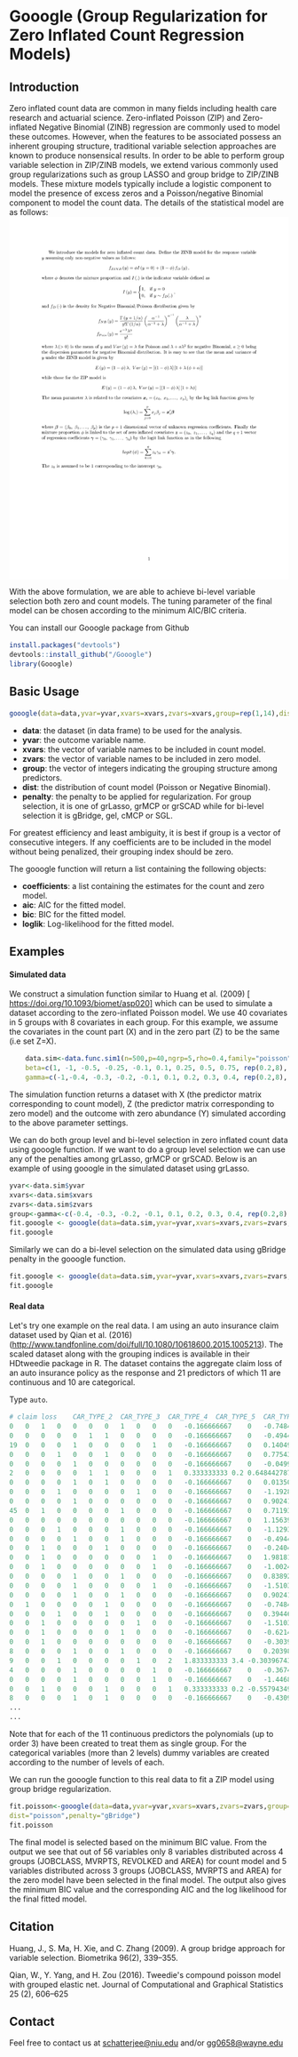 # Gooogle (Group Regularization for Zero Inflated Count Regression Models)

## Introduction
Zero inflated count data are common in many fields including health care research and actuarial science. Zero-inflated Poisson (ZIP) and Zero-inflated Negative Binomial (ZINB) regression are commonly used to model these outcomes. However, when the features to be associated possess an inherent grouping structure, traditional variable selection approaches are known to produce nonsensical results. In order to be able to perform group variable selection in ZIP/ZINB models, we extend various commonly used group regularizations such as group LASSO and group bridge to ZIP/ZINB models. These mixture models typically include a logistic component to model the presence of excess zeros and a Poisson/negative Binomial component to model the count data. The details of the statistical model are as follows:
<img src="misc/model.png" width="600" align="center">

With the above formulation, we are able to achieve bi-level variable selection both zero and count models. The tuning parameter of the final model can be chosen according to the minimum AIC/BIC criteria.  

You can install our Gooogle package from Github
```r
install.packages("devtools")
devtools::install_github("/Gooogle")
library(Gooogle)
```

## Basic Usage

```r
gooogle(data=data,yvar=yvar,xvars=xvars,zvars=xvars,group=rep(1,14),dist="poisson",penalty="gBridge")
```

- **data**: the dataset (in data frame) to be used for the analysis. 
- **yvar**:  the outcome variable name. 
- **xvars**: the vector of variable names to be included in count model.
- **zvars**: the vector of variable names to be included in zero model.
- **group**: the vector of integers indicating the grouping structure among predictors. 
- **dist**: the distribution of count model (Poisson or Negative Binomial).   
- **penalty**: the penalty to be applied for regularization. For group selection, it is one of grLasso, grMCP or grSCAD while for bi-level selection it is gBridge, gel, cMCP or SGL.  

For greatest efficiency and least ambiguity, it is best if group is a vector of consecutive integers. If any coefficients are to be included in the model without being penalized, their grouping index should be zero. 

The gooogle function will return a list containing the following objects:
- **coefficients**: a list containing the estimates for the count and zero model.  
- **aic**: AIC for the fitted model.  
- **bic**: BIC for the fitted model.  
- **loglik**: Log-likelihood for the fitted model.

## Examples

#### Simulated data  
We construct a simulation function similar to Huang et al. (2009) [ https://doi.org/10.1093/biomet/asp020] which can be used to simulate a dataset according to the zero-inflated Poisson model. We use 40 covariates in 5 groups with 8 covariates in each group. For this example, we assume the covariates in the count part (X) and in the zero part (Z) to be the same (i.e set Z=X).

```r
    data.sim<-data.func.sim1(n=500,p=40,ngrp=5,rho=0.4,family="poisson",
    beta=c(1, -1, -0.5, -0.25, -0.1, 0.1, 0.25, 0.5, 0.75, rep(0.2,8), rep(0,24)),
    gamma=c(-1,-0.4, -0.3, -0.2, -0.1, 0.1, 0.2, 0.3, 0.4, rep(0.2,8), rep(0,24)))
```

The simulation function returns a dataset with X (the predictor matrix corresponding to count model), Z (the predictor matrix corresponding to zero model) and the outcome with zero abundance (Y) simulated according to the above parameter settings. 

We can do both group level and bi-level selection in zero inflated count data using gooogle function. If we want to do a group level selection we can use any of the penalties among grLasso, grMCP or grSCAD. Below is an example of using gooogle in the simulated dataset using grLasso.

```r
yvar<-data.sim$yvar
xvars<-data.sim$xvars
zvars<-data.sim$zvars
group<-gamma<-c(-0.4, -0.3, -0.2, -0.1, 0.1, 0.2, 0.3, 0.4, rep(0.2,8), rep(0,24))
fit.gooogle <- gooogle(data=data.sim,yvar=yvar,xvars=xvars,zvars=zvars,group=group,dist="poisson",penalty="grLasso")
fit.gooogle
```
Similarly we can do a bi-level selection on the simulated data using gBridge penalty in the gooogle function.

```r
fit.gooogle <- gooogle(data=data.sim,yvar=yvar,xvars=xvars,zvars=zvars,group=group,dist="poisson",penalty="gBridge")
fit.gooogle
```

#### Real data  
Let's try one example on the real data. I am using an auto insurance claim dataset used by Qian et al. (2016) (http://www.tandfonline.com/doi/full/10.1080/10618600.2015.1005213). The scaled dataset along with the grouping indices is available in their HDtweedie package in R. The dataset contains the aggregate claim loss of an auto insurance policy as the response and 21 predictors of which 11 are continuous and 10 are categorical. 

Type ```auto```.
```r
# claim loss	CAR_TYPE_2	CAR_TYPE_3	CAR_TYPE_4	CAR_TYPE_5	CAR_TYPE_6	MAX_EDUC_2	MAX_EDUC_3	MAX_EDUC_4	MAX_EDUC_5	KIDSDRIV	KIDSDRIV2	KIDSDRIV3	TRAVTIME
0	0	1	0	0	0	0	1	0	0	0	-0.166666667	0	-0.748425538
0	0	0	0	0	1	1	0	0	0	0	-0.166666667	0	-0.494449479
19	0	0	0	1	0	0	0	0	1	0	-0.166666667	0	0.140490669
0	0	0	1	0	0	1	0	0	0	0	-0.166666667	0	0.775430816
0	0	0	0	1	0	0	0	0	0	0	-0.166666667	0	-0.049991376
2	0	0	0	0	1	1	0	0	0	1	0.333333333	0.2	0.648442787
0	0	0	0	1	0	1	0	0	0	0	-0.166666667	0	0.013502639
0	0	0	1	0	0	0	0	1	0	0	-0.166666667	0	-1.192883642
0	0	0	0	1	0	0	0	0	0	0	-0.166666667	0	0.902418846
45	0	1	0	0	0	0	1	0	0	0	-0.166666667	0	0.711936802
0	0	0	0	0	0	0	0	0	0	0	-0.166666667	0	1.156394905
0	0	0	1	0	0	0	1	0	0	0	-0.166666667	0	-1.129389627
0	0	0	0	1	0	0	1	0	0	0	-0.166666667	0	-0.494449479
0	0	1	0	0	0	1	0	0	0	0	-0.166666667	0	-0.24047342
0	0	1	0	0	0	0	0	0	1	0	-0.166666667	0	1.981817097
0	0	1	0	0	0	0	0	0	1	0	-0.166666667	0	-1.002401597
0	0	0	0	1	0	0	1	0	0	0	-0.166666667	0	0.838924831
0	0	0	0	1	0	0	0	0	1	0	-0.166666667	0	-1.510353716
0	0	0	0	1	0	0	1	0	0	0	-0.166666667	0	0.902418846
0	1	0	0	0	0	1	0	0	0	0	-0.166666667	0	-0.748425538
0	0	0	1	0	0	1	0	0	0	0	-0.166666667	0	0.394466728
0	0	1	0	0	0	0	0	1	0	0	-0.166666667	0	-1.510353716
0	0	1	0	0	0	0	1	0	0	0	-0.166666667	0	-0.621437509
0	0	1	0	0	0	0	0	0	0	0	-0.166666667	0	-0.303967435
8	0	0	0	1	0	0	1	0	0	0	-0.166666667	0	0.203984683
9	0	0	1	0	0	0	0	1	0	2	1.833333333	3.4	-0.303967435
4	0	0	0	1	0	0	0	0	1	0	-0.166666667	0	-0.36746145
0	0	0	0	1	0	0	0	0	1	0	-0.166666667	0	-1.446859701
0	0	1	0	0	0	1	0	0	0	1	0.333333333	0.2	-0.557943494
8	0	0	0	1	0	1	0	0	0	0	-0.166666667	0	-0.430955464
...
...
```

Note that for each of the 11 continuous predictors the polynomials (up to order 3)  have been created to treat them as single group. For the categorical variables (more than 2 levels) dummy variables are created according to the number of levels of each.     


We can run the gooogle function to this real data to fit a ZIP model using group bridge regularization. 

```r
fit.poisson<-gooogle(data=data,yvar=yvar,xvars=xvars,zvars=zvars,group=group,samegrp.overlap=T,crit="BIC"
dist="poisson",penalty="gBridge")
fit.poisson
```
The final model is selected based on the minimum BIC value. From the output we see that out of 56 variables only 8 variables distributed across 4 groups (JOBCLASS, MVRPTS, REVOLKED and  AREA) for count model and 5 variables distributed across 3 groups (JOBCLASS, MVRPTS and AREA) for the zero model have been selected in the final model. The output also gives the minimum BIC value and the corresponding AIC and the log likelihood for the final fitted model.

## Citation

Huang, J., S. Ma, H. Xie, and C. Zhang (2009). A group bridge approach for variable selection. Biometrika 96(2), 339–355.

Qian, W., Y. Yang, and H. Zou (2016). Tweedie's compound poisson model with grouped
elastic net. Journal of Computational and Graphical Statistics 25 (2), 606–625


## Contact
Feel free to contact us at <schatterjee@niu.edu> and/or <gg0658@wayne.edu>
